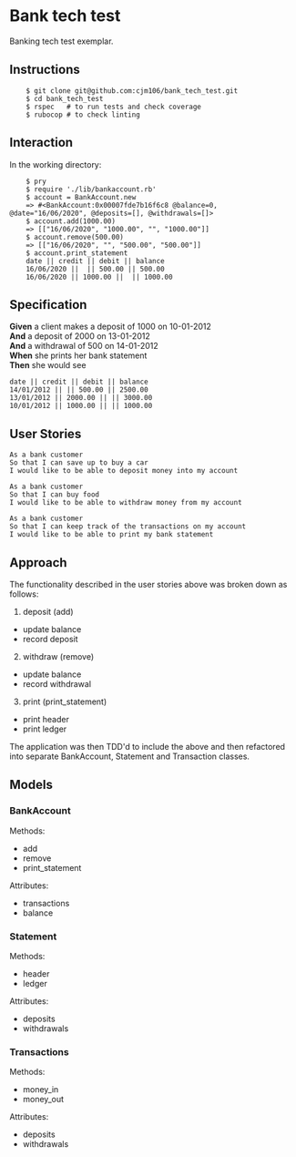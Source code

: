 # Bank tech test

Banking tech test exemplar.


## Instructions

```
    $ git clone git@github.com:cjm106/bank_tech_test.git
    $ cd bank_tech_test
    $ rspec   # to run tests and check coverage
    $ rubocop # to check linting

```
## Interaction

In the working directory:

```
    $ pry
    $ require './lib/bankaccount.rb'
    $ account = BankAccount.new
    => #<BankAccount:0x00007fde7b16f6c8 @balance=0, @date="16/06/2020", @deposits=[], @withdrawals=[]>
    $ account.add(1000.00)
    => [["16/06/2020", "1000.00", "", "1000.00"]]
    $ account.remove(500.00)
    => [["16/06/2020", "", "500.00", "500.00"]]
    $ account.print_statement
    date || credit || debit || balance
    16/06/2020 ||  || 500.00 || 500.00
    16/06/2020 || 1000.00 ||  || 1000.00

```

## Specification

**Given** a client makes a deposit of 1000 on 10-01-2012  
**And** a deposit of 2000 on 13-01-2012  
**And** a withdrawal of 500 on 14-01-2012  
**When** she prints her bank statement  
**Then** she would see

```
date || credit || debit || balance
14/01/2012 || || 500.00 || 2500.00
13/01/2012 || 2000.00 || || 3000.00
10/01/2012 || 1000.00 || || 1000.00
```

## User Stories

```
As a bank customer
So that I can save up to buy a car
I would like to be able to deposit money into my account  
```

```
As a bank customer
So that I can buy food
I would like to be able to withdraw money from my account
```

```
As a bank customer
So that I can keep track of the transactions on my account
I would like to be able to print my bank statement
```


## Approach

The functionality described in the user stories above was broken down as follows:

1. deposit (add)
  - update balance
  - record deposit

2. withdraw (remove)
  - update balance
  - record withdrawal

3. print (print_statement)
  - print header
  - print ledger

The application was then TDD'd to include the above and then refactored into separate BankAccount, Statement and Transaction classes.


## Models

### BankAccount

Methods:

- add
- remove
- print_statement

Attributes:

- transactions
- balance

### Statement

Methods:

- header
- ledger

Attributes:

- deposits
- withdrawals

### Transactions

Methods:

- money_in
- money_out

Attributes:

- deposits
- withdrawals
